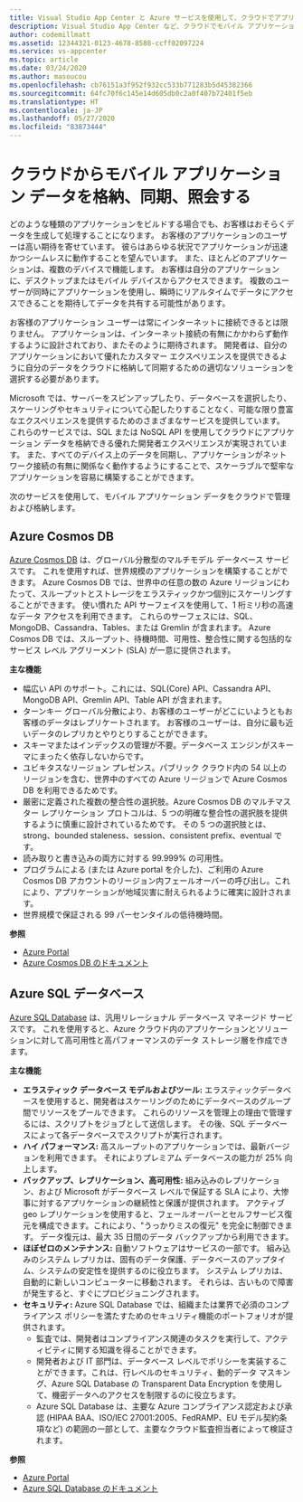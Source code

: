 ```yaml
---
title: Visual Studio App Center と Azure サービスを使用して、クラウドでアプリケーション データを格納、管理、保持する
description: Visual Studio App Center など、クラウドでモバイル アプリケーション データを格納、管理、保持するためのサービスについて説明します。
author: codemillmatt
ms.assetid: 12344321-0123-4678-8588-ccff02097224
ms.service: vs-appcenter
ms.topic: article
ms.date: 03/24/2020
ms.author: masoucou
ms.openlocfilehash: cb76151a3f952f932cc533b771283b5d45382366
ms.sourcegitcommit: 64fc70f6c145e14d605db0c2a0f407b72401f5eb
ms.translationtype: HT
ms.contentlocale: ja-JP
ms.lasthandoff: 05/27/2020
ms.locfileid: "83873444"
---
```

# <a name="store-sync-and-query-mobile-application-data-from-the-cloud"></a>クラウドからモバイル アプリケーション データを格納、同期、照会する
どのような種類のアプリケーションをビルドする場合でも、お客様はおそらくデータを生成して処理することになります。 お客様のアプリケーションのユーザーは高い期待を寄せています。 彼らはあらゆる状況でアプリケーションが迅速かつシームレスに動作することを望んでいます。 また、ほとんどのアプリケーションは、複数のデバイスで機能します。 お客様は自分のアプリケーションに、デスクトップまたはモバイル デバイスからアクセスできます。 複数のユーザーが同時にアプリケーションを使用し、瞬時にリアルタイムでデータにアクセスできることを期待してデータを共有する可能性があります。

お客様のアプリケーション ユーザーは常にインターネットに接続できるとは限りません。 アプリケーションは、インターネット接続の有無にかかわらず動作するように設計されており、またそのように期待されます。 開発者は、自分のアプリケーションにおいて優れたカスタマー エクスペリエンスを提供できるように自分のデータをクラウドに格納して同期するための適切なソリューションを選択する必要があります。

Microsoft では、サーバーをスピンアップしたり、データベースを選択したり、スケーリングやセキュリティについて心配したりすることなく、可能な限り豊富なエクスペリエンスを提供するためのさまざまなサービスを提供しています。 これらのサービスでは、SQL または NoSQL API を使用してクラウドにアプリケーション データを格納できる優れた開発者エクスペリエンスが実現されています。 また、すべてのデバイス上のデータを同期し、アプリケーションがネットワーク接続の有無に関係なく動作するようにすることで、スケーラブルで堅牢なアプリケーションを容易に構築することができます。

次のサービスを使用して、モバイル アプリケーション データをクラウドで管理および格納します。

## <a name="azure-cosmos-db"></a>Azure Cosmos DB
[Azure Cosmos DB](https://azure.microsoft.com/services/cosmos-db/) は、グローバル分散型のマルチモデル データベース サービスです。 これを使用すれば、世界規模のアプリケーションを構築することができます。 Azure Cosmos DB では、世界中の任意の数の Azure リージョンにわたって、スループットとストレージをエラスティックかつ個別にスケーリングすることができます。 使い慣れた API サーフェイスを使用して、1 桁ミリ秒の高速なデータ アクセスを利用できます。 これらのサーフェスには、SQL、MongoDB、Cassandra、Tables、または Gremlin が含まれます。 Azure Cosmos DB では、スループット、待機時間、可用性、整合性に関する包括的なサービス レベル アグリーメント (SLA) が一意に提供されます。

**主な機能**
- 幅広い API のサポート。これには、SQL(Core) API、Cassandra API、MongoDB API、Gremlin API、Table API が含まれます。
- ターンキー グローバル分散により、お客様のユーザーがどこにいようともお客様のデータはレプリケートされます。 お客様のユーザーは、自分に最も近いデータのレプリカとやりとりすることができます。
- スキーマまたはインデックスの管理が不要。データベース エンジンがスキーマにまったく依存しないからです。
- ユビキタスなリージョン プレゼンス。パブリック クラウド内の 54 以上のリージョンを含む、世界中のすべての Azure リージョンで Azure Cosmos DB を利用できるためです。
- 厳密に定義された複数の整合性の選択肢。Azure Cosmos DB のマルチマスター レプリケーション プロトコルは、5 つの明確な整合性の選択肢を提供するように慎重に設計されているためです。 その 5 つの選択肢とは、strong、bounded staleness、session、consistent prefix、eventual です。
- 読み取りと書き込みの両方に対する 99.999% の可用性。
- プログラムによる (または Azure portal を介した)、ご利用の Azure Cosmos DB アカウントのリージョン内フェールオーバーの呼び出し。これにより、アプリケーションが地域災害に耐えられるように確実に設計されます。
- 世界規模で保証される 99 パーセンタイルの低待機時間。

**参照**
- [Azure Portal](https://portal.azure.com) 
- [Azure Cosmos DB のドキュメント](/azure/cosmos-db/introduction)

## <a name="azure-sql-database"></a>Azure SQL データベース
 [Azure SQL Database](https://azure.microsoft.com/services/sql-database/) は、汎用リレーショナル データベース マネージド サービスです。 これを使用すると、Azure クラウド内のアプリケーションとソリューションに対して高可用性と高パフォーマンスのデータ ストレージ層を作成できます。

**主な機能**
- **エラスティック データベース モデルおよびツール:** エラスティックデータベースを使用すると、開発者はスケーリングのためにデータベースのグループ間でリソースをプールできます。 これらのリソースを管理上の理由で管理するには、スクリプトをジョブとして送信します。 その後、SQL データベースによって各データベースでスクリプトが実行されます。
- **ハイ パフォーマンス:** 高スループットのアプリケーションでは、最新バージョンを利用できます。 それによりプレミアム データベースの能力が 25% 向上します。
- **バックアップ、レプリケーション、高可用性:** 組み込みのレプリケーション、および Microsoft がデータベース レベルで保証する SLA により、大惨事に対するアプリケーションの継続性と保護が提供されます。 アクティブ geo レプリケーションを使用すると、フェールオーバーとセルフサービス復元を構成できます。これにより、"うっかりミスの復元" を完全に制御できます。 データ復元は、最大 35 日間のデータ バックアップから利用できます。
- **ほぼゼロのメンテナンス:** 自動ソフトウェアはサービスの一部です。 組み込みのシステム レプリカは、固有のデータ保護、データベースのアップタイム、システムの安定性を提供するのに役立ちます。 システム レプリカは、自動的に新しいコンピューターに移動されます。 それらは、古いもので障害が発生すると、すぐにプロビジョニングされます。
- **セキュリティ:** Azure SQL Database では、組織または業界で必須のコンプライアンス ポリシーを満たすためのセキュリティ機能のポートフォリオが提供されます。
    - 監査では、開発者はコンプライアンス関連のタスクを実行して、アクティビティに関する知識を得ることができます。
    - 開発者および IT 部門は、データベース レベルでポリシーを実装することができます。これは、行レベルのセキュリティ、動的データ マスキング、Azure SQL Database の Transparent Data Encryption を使用して、機密データへのアクセスを制限するのに役立ちます。
    - Azure SQL Database は、主要な Azure コンプライアンス認定および承認 (HIPAA BAA、ISO/IEC 27001:2005、FedRAMP、EU モデル契約条項など) の範囲の一部として、主要なクラウド監査担当者によって検証されます。

**参照**
- [Azure Portal](https://portal.azure.com) 
- [Azure SQL Database のドキュメント](/azure/sql-database/) 
